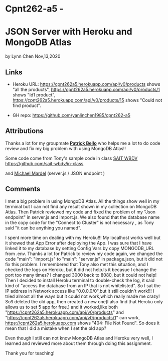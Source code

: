 # Cpnt262-a5 -

#  JSON Server with Heroku and MongoDB Atlas

by Lynn Chen  Nov,13,2020



## Links

- Heroku URL: https://cpnt262a5.herokuapp.com/api/v0/products shows "all the products",
              https://cpnt262a5.herokuapp.com/api/v0/products/1 shows "Id1 product",
              https://cpnt262a5.herokuapp.com/api/v0/products/15 shows "Could not find product".          

- GH repo: https://github.com/yanlinchen1985/cpnt262-a5

  


## Attributions

Thanks a lot for my groupmate [**Patrick Bello**](https://github.com/mayorbcode) who helps me a lot to do code review and fix my big problem with using MongoDB Atlas!!

Some code come from Tony's sample code in class [SAIT WBDV](https://sait-wbdv.github.io/)  https://github.com/sait-wbdv/in-class

and [Michael Mardel](https://github.com/aggressiveperfector) (server.js / JSON endpoint )



## Comments

I met a big problem in using MongoDB Atlas. All the things show well in my terminal but I can not find any result shown in my collection on MongoDB Atlas. Then Patrick reviewed my code and fixed the problem of my "Json endpoint" in server.js and import.js. We also found that the database name in the copy code for the "Connect to Cluster" is not necessary , as Tony said "it can be anything you named".

I spent more time on dealing with my Heroku!!! My localhost works well but it showed that App Error after deploying the App. I was sure that I have linked it to my database by setting Config Vars by copy MONGODB_URL from .env. Thanks a lot for Patrick to review my code again, we changed the code "main": "import.js" to "main": "server.js" in package.json, but it did not fix this problem. I remembered that Tony also met this situation, and I checked the logs on Heroku, but it did not help.Is it becasue I change the port too many times? I changed 3000 back to 8080, but it could not help! Then I decided to install Heroku terminal to double-check the log, it said kind of "access the database from an IP that is not whitelisted". So I sat the IP address in Network access like "0.0.0.0/0",but it still couldn't work!!! I tried almost all the ways but it could not work,which really made me crazy! So!I deleted the old app, then created a new one(I also find that Heroku only allows us to set 5 app for free.) and it worked,like both "https://cpnt262a5.herokuapp.com/api/v0/products" and "https://cpnt262a5.herokuapp.com/api/v0/products/1" can work, https://cpnt262a5.herokuapp.com shows "404: File Not Found". So does it mean that I did a mistake when I set the old app? 

Even though I still can not know MongoDB Atlas and Heroku very well, I learned and reviewed more about them through doing this assignment. 

Thank you for teaching!

